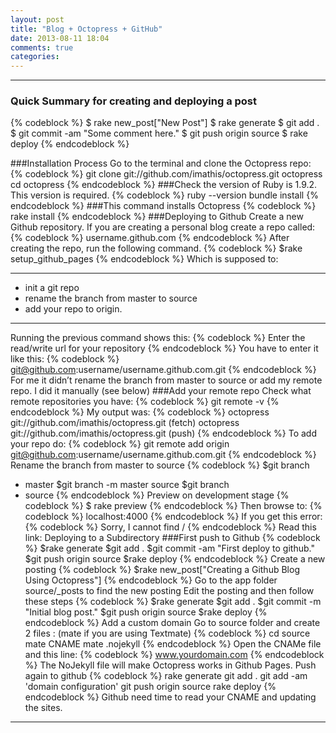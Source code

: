 ```yaml
---
layout: post
title: "Blog + Octopress + GitHub"
date: 2013-08-11 18:04
comments: true
categories: 
---
```


---

<!--more-->
### Quick Summary for creating and deploying a post
{% codeblock %}
$ rake new_post["New Post"]
$ rake generate
$ git add .
$ git commit -am "Some comment here." 
$ git push origin source
$ rake deploy
{% endcodeblock %}

###Installation Process
Go to the terminal and clone the Octopress repo:
{% codeblock %}
git clone git://github.com/imathis/octopress.git octopress
cd octopress
{% endcodeblock %}
###Check the version of Ruby is 1.9.2. This version is required.
{% codeblock %}
ruby --version
bundle install
{% endcodeblock %}
###This command installs Octopress
{% codeblock %}
rake install
{% endcodeblock %}
###Deploying to Github
Create a new Github repository. If you are creating a personal blog create a repo called:
{% codeblock %}
username.github.com
{% endcodeblock %}
After creating the repo, run the following command.
{% codeblock %}
$rake setup_github_pages
{% endcodeblock %}
Which is supposed to:
___
* init a git repo
* rename the branch from master to source
* add your repo to origin.
___

Running the previous command shows this:
{% codeblock %}
Enter the read/write url for your repository
{% endcodeblock %}
You have to enter it like this:
{% codeblock %}
git@github.com:username/username.github.com.git
{% endcodeblock %}
For me it didn’t rename the branch from master to source or add my remote repo. I did it manually (see below)
###Add your remote repo
Check what remote repositories you have:
{% codeblock %}
git remote -v
{% endcodeblock %}
My output was:
{% codeblock %}
octopress   git://github.com/imathis/octopress.git (fetch)
octopress   git://github.com/imathis/octopress.git (push)
{% endcodeblock %}
To add your repo do:
{% codeblock %}
git remote add origin git@github.com:username/username.github.com.git
{% endcodeblock %}
Rename the branch from master to source
{% codeblock %}
$git branch
* master
$git branch -m master source
$git branch
* source
{% endcodeblock %}
Preview on development stage
{% codeblock %}
$ rake preview
{% endcodeblock %}
Then browse to:
{% codeblock %}
localhost:4000
{% endcodeblock %}
If you get this error:
{% codeblock %}
Sorry, I cannot find /
{% endcodeblock %}
Read this link: Deploying to a Subdirectory
###First push to Github
{% codeblock %}
$rake generate
$git add .
$git commit -am "First deploy to github." 
$git push origin source
$rake deploy
{% endcodeblock %}
Create a new posting
{% codeblock %}
$rake new_post["Creating a Github Blog Using Octopress"]
{% endcodeblock %}
Go to the app folder source/_posts to find the new posting
Edit the posting and then follow these steps
{% codeblock %}
$rake generate
$git add .
$git commit -m "Initial blog post." 
$git push origin source
$rake deploy
{% endcodeblock %}
Add a custom domain
Go to source folder and create 2 files :
(mate if you are using Textmate)
{% codeblock %}
cd source
mate CNAME
mate .nojekyll
{% endcodeblock %}
Open the CNAMe file and this line:
{% codeblock %}
www.yourdomain.com
{% endcodeblock %}
The NoJekyll file will make Octopress works in Github Pages.
Push again to github
{% codeblock %}
rake generate
git add .
git add -am 'domain configuration'
git push origin source
rake deploy
{% endcodeblock %}
Github need time to read your CNAME and updating the sites.
___